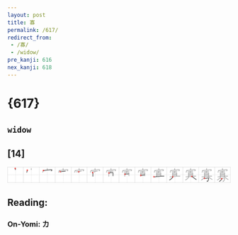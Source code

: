 ```yaml
---
layout: post
title: 寡
permalink: /617/
redirect_from:
 - /寡/
 - /widow/
pre_kanji: 616
nex_kanji: 618
---
```


# {617}

## `widow`

## [14]

<div class="stroke"><img src="../images/E5AFA1.png" /></div>

## Reading:

### On-Yomi: カ
